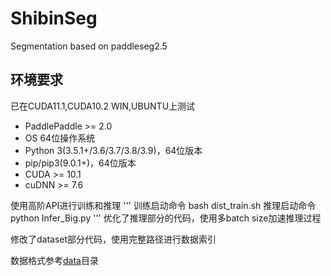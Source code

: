 # ShibinSeg
Segmentation based on paddleseg2.5
## 环境要求
已在CUDA11.1,CUDA10.2  WIN,UBUNTU上测试

- PaddlePaddle >= 2.0
- OS 64位操作系统
- Python 3(3.5.1+/3.6/3.7/3.8/3.9)，64位版本
- pip/pip3(9.0.1+)，64位版本
- CUDA >= 10.1 
- cuDNN >= 7.6

使用高阶API进行训练和推理
'''
训练启动命令 bash dist_train.sh
推理启动命令 python Infer_Big.py
'''
优化了推理部分的代码，使用多batch size加速推理过程

修改了dataset部分代码，使用完整路径进行数据索引

数据格式参考[data](./data)目录
